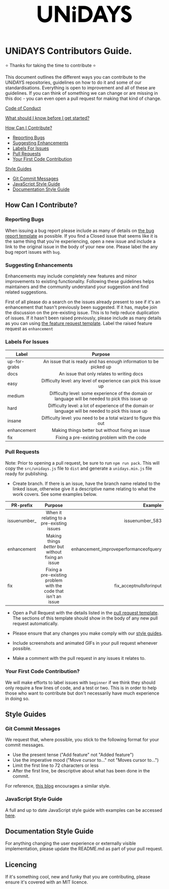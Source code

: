 <p align="center">
  <img src="/assets/UNiDAYS_Logo.png" />
</p>
<br/>

# UNiDAYS Contributors Guide.

:star: Thanks for taking the time to contribute :star:

This document outlines the different ways you can contribute to the UNiDAYS repositories, guidelines on how to do it and some of our standardisations. Everything is open to improvement and all of these are guidelines. If you can think of something we can change or are missing in this doc - you can even open a pull request for making that kind of change.

[Code of Conduct](CODE_OF_CONDUCT.md)

[What should I know before I get started?](#what-should-i-know-before-i-get-started)

[How Can I Contribute?](#how-can-i-contribute)
  * [Reporting Bugs](#reporting-bugs)
  * [Suggesting Enhancements](#suggesting-enhancements)
  * [Labels For Issues](#labels-for-issues)
  * [Pull Requests](#pull-requests)
  * [Your First Code Contribution](#your-first-code-contribution)

[Style Guides](#style-guides)
  * [Git Commit Messages](#git-commit-messages)
  * [JavaScript Style Guide](#javascript-style-guide)
  * [Documentation Style Guide](#documentation-style-guide)

## How Can I Contribute?

### Reporting Bugs

When issuing a bug report please include as many of details on [the bug report template](./ISSUE_TEMPLATE/bug_report.md) as possible. If you find a Closed issue that seems like it is the same thing that you're experiencing, open a new issue and include a link to the original issue in the body of your new one. Please label the any bug report issues with `bug`.

### Suggesting Enhancements

Enhancements may include completely new features and minor improvements to existing functionality. Following these guidelines helps maintainers and the community understand your suggestion and find related suggestions.

First of all please do a search on the issues already present to see if it's an enhancement that hasn't previously been suggested. If it has, maybe join the discussion on the pre-existing issue. This is to help reduce duplication of issues. If it hasn't been raised previously, please include as many details as you can using [the feature request template](./ISSUE_TEMPLATE/eature_request.md). Label the raised feature request as `enhancement`

### Labels For Issues

| Label       | Purpose             |
| ------------- |:----------------:|
| up-for-grabs     | An issue that is ready and has enough information to be picked up  |
| docs     | An issue that only relates to writing docs |
| easy     | Difficulty level: any level of experience can pick this issue up |
| medium     | Difficulty level: some experience of the domain or language will be needed to pick this issue up  |
| hard     |Difficulty level: a lot of experience of the domain or language will be needed to pick this issue up |
| insane     | Difficulty level: you need to be a total wizard to figure this out |
| enhancement      | Making things better but without fixing an issue     |   
| fix  | Fixing a pre-existing problem with the code      |

### Pull Requests

Note: Prior to opening a pull request, be sure to run `npm run pack`. This will copy the `src/unidays.js` file to `dist` and generate a `unidays.min.js` file ready for publishing.

- Create branch. If there is an issue, have the branch name related to the linked issue, otherwise give it a descriptive name relating to what the work covers. See some examples below.

| PR-prefix       | Purpose             | Example  |
| ------------- |:----------------:| -----:|
| issuenumber_     | When it relating to a pre-existing issues | issuenumber_583 |
| enhancement      | Making things _better_ but without fixing an issue     |   enhancement_improveperformanceofquery |
| fix  | Fixing a pre-existing problem with the code that isn't an issue      | fix_acceptnullsforinput |

- Open a Pull Request with the details listed in the [pull request template](../pull_request_template.md). The sections of this template should show in the body of any new pull request automatically.

- Please ensure that any changes you make comply with our [style guides](#style-guides).

-	Include screenshots and animated GIFs in your pull request whenever possible.

- Make a comment with the pull request in any issues it relates to.

### Your First Code Contribution?

We will make efforts to label issues with `beginner` if we think they should only require a few lines of code, and a test or two. This is in order to help those who want to contribute but don't necessarily have much experience in doing so.

## Style Guides

### Git Commit Messages

We request that, where possible, you stick to the following format for your commit messages.

- Use the present tense ("Add feature" not "Added feature")
- Use the imperative mood ("Move cursor to..." not "Moves cursor to...")
- Limit the first line to 72 characters or less
- After the first line, be descriptive about what has been done in the commit.

For reference, [this blog](https://chris.beams.io/posts/git-commit/) encourages a similar style.

### JavaScript Style Guide

A full and up to date JavaScript style guide with examples can be accessed [here](https://github.com/MyUNiDAYS/StyleGuide/tree/master/Javascript).

## Documentation Style Guide

For anything changing the user experience or externally visible implementation, please update the README.md as part of your pull request.

## Licencing

If it's something cool, new and funky that you are contributing, please ensure it's covered with an MIT licence.